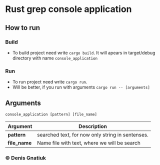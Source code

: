# Rust grep console application

## How to run
### Build
- To build project need write `cargo build`. It will apears in target/debug directory with name `console_application`
### Run
- To run project need write `cargo run`.
- Will be better, if you run with arguments `cargo run -- [arguments]`

## Arguments

`console_application [pattern] [file_name]`

| Argument | Description |
| ------ | ----------- |
| **pattern** | searched text, for now only string in sentenses. |
| **file_name** | Name file with text, where we will be search |

### © Denis Gnatiuk